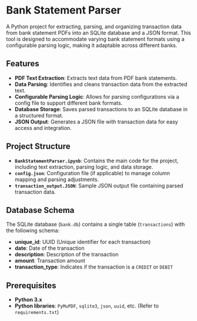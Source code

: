 # Bank Statement Parser

A Python project for extracting, parsing, and organizing transaction data from bank statement PDFs into an SQLite database and a JSON format. This tool is designed to accommodate varying bank statement formats using a configurable parsing logic, making it adaptable across different banks.

## Features
- **PDF Text Extraction**: Extracts text data from PDF bank statements.
- **Data Parsing**: Identifies and cleans transaction data from the extracted text.
- **Configurable Parsing Logic**: Allows for parsing configurations via a config file to support different bank formats.
- **Database Storage**: Saves parsed transactions to an SQLite database in a structured format.
- **JSON Output**: Generates a JSON file with transaction data for easy access and integration.

## Project Structure
- **`BankStatementParser.ipynb`**: Contains the main code for the project, including text extraction, parsing logic, and data storage.
- **`config.json`**: Configuration file (if applicable) to manage column mapping and parsing adjustments.
- **`transaction_output.JSON`**: Sample JSON output file containing parsed transaction data.

## Database Schema
The SQLite database (`bank.db`) contains a single table (`transactions`) with the following schema:
- **unique_id**: UUID (Unique identifier for each transaction)
- **date**: Date of the transaction
- **description**: Description of the transaction
- **amount**: Transaction amount
- **transaction_type**: Indicates if the transaction is a `CREDIT` or `DEBIT`

## Prerequisites
- **Python 3.x**
- **Python libraries**: `PyMuPDF`, `sqlite3`, `json`, `uuid`, etc. (Refer to `requirements.txt`)

